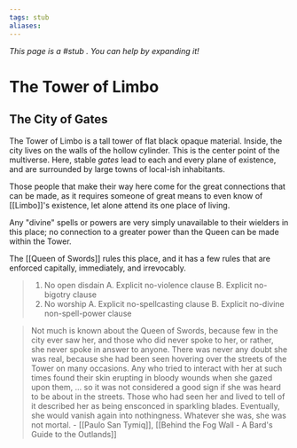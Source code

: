 ```yaml
---
tags: stub
aliases:
---
```


*This page is a #stub . You can help by expanding it!*

# The Tower of Limbo
## The City of Gates

The Tower of Limbo is a tall tower of flat black opaque material. Inside, the city lives on the walls of the hollow cylinder. This is the center point of the multiverse. Here, stable *gates* lead to each and every plane of existence, and are surrounded by large towns of local-ish inhabitants.

Those people that make their way here come for the great connections that can be made, as it requires someone of great means to even know of [[Limbo]]'s existence, let alone attend its one place of living. 

Any "divine" spells or powers are very simply unavailable to their wielders in this place; no connection to a greater power than the Queen can be made within the Tower.

The [[Queen of Swords]] rules this place, and it has a few rules that are enforced capitally, immediately, and irrevocably.

> 1. No open disdain
>	     A. Explicit no-violence clause
>	     B. Explicit no-bigotry clause
> 2. No worship
> 		A. Explicit no-spellcasting clause
> 		B. Explicit no-divine non-spell-power clause

> Not much is known about the Queen of Swords, because few in the city ever saw her, and those who did never spoke to her, or rather, she never spoke in answer to anyone. There was never any doubt she was real, because she had been seen hovering over the streets of the Tower on many occasions. 
> Any who tried to interact with her at such times found their skin erupting in bloody wounds when she gazed upon them, ... so it was not considered a good sign if she was heard to be about in the streets. Those who had seen her and lived to tell of it described her as being ensconced in sparkling blades. Eventually, she would vanish again into nothingness. 
> Whatever she was, she was not mortal.
> \- [[Paulo San Tymiq]], [[Behind the Fog Wall - A Bard's Guide to the Outlands]]